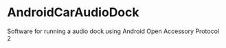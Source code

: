 AndroidCarAudioDock
===================

Software for running a audio dock using Android Open Accessory Protocol 2
